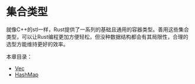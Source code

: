 # 集合类型
就像C++的stl一样，Rust提供了一系列的基础且通用的容器类型。善用这些集合类型，可以让Rust编程更加方便轻松，但没种数据结构都会有其局限性，合理的选型方能维持更好的效率。

本章目录：

* [Vec](14-01-vec.md)
* [HashMap](14-02-hashmap.md)

